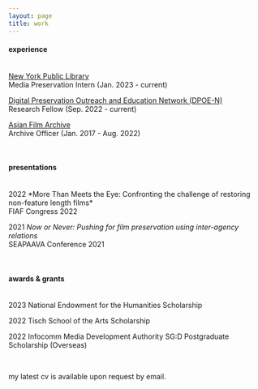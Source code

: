```yaml
---
layout: page
title: work
---
```

<h4>experience</h4>
<br>
<u>New York Public Library</u>
<br>Media Preservation Intern (Jan. 2023 - current)

<u>Digital Preservation Outreach and Education Network (DPOE-N)</u>
<br>Research Fellow (Sep. 2022 - current)

<u>Asian Film Archive</u>
<br>Archive Officer (Jan. 2017 - Aug. 2022)

<br>
<h4>presentations</h4>
<br>
2022 *More Than Meets the Eye: Confronting the challenge of restoring non-feature length films*<br>
FIAF Congress 2022

2021 *Now or Never: Pushing for film preservation using inter-agency relations*<br>
SEAPAAVA Conference 2021

<br>
<h4>awards & grants</h4>
<br>
2023 National Endowment for the Humanities Scholarship

2022 Tisch School of the Arts Scholarship

2022 Infocomm Media Development Authority SG:D Postgraduate Scholarship (Overseas)

<br>
<p class="message">
  my latest cv is available upon request by email.
</p>

<!-- <p class="message">
  Hey there! This page is included as an example. Feel free to customize it for your own use upon downloading. Carry on!
</p>

Celeste is a lightweight Jekyll theme that features a minimalist, content-first design. It places your content center stage and lets your readers view them in a clutter-free environment without visual distractions. It is based on [Poole](https://github.com/poole/poole), the Jekyll butler, by [@mdo](https://twitter.com/mdo).

In addition to using Poole as its foundation, Celeste is also built using the following open-source projects:

* [normalize.css](http://necolas.github.io/normalize.css/), a modern, HTML5-ready alternative to CSS resets.
* [Font Awesome](https://fontawesome.com/v4.7.0/), the iconic font and CSS toolkit.
* [Hover.css](http://ianlunn.github.io/Hover/), a collection of CSS3 powered hover effects.

Celeste is <i class="fa fa-code"></i> with <i class="fa fa-heart"></i> by [@nicoelayda](https://github.com/nicoelayda). Learn more and contribute on [GitHub](https://github.com/nicoelayda/celeste).

Have questions or suggestions? Feel free to [open an issue on GitHub](https://github.com/nicoelayda/celeste/issues/new) or [ask me on Twitter](https://twitter.com/nicoelayda).

Thanks for reading! -->

